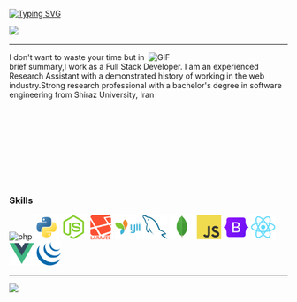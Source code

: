[![Typing SVG](https://readme-typing-svg.demolab.com?font=Fira+Code&size=15&pause=1000&color=000000&width=367&height=25&lines=Hi+There%F0%9F%91%8B;%F0%9F%8C%B1This+Is+Majid+Shiri;Nice+To+Meet+You+%E2%9D%A4%EF%B8%8F)](https://git.io/typing-svg)

![](https://komarev.com/ghpvc/?username=majid-shiri&label=PROFILE+VIEWS)
************

 <img align="right" alt="GIF" src="https://cdn.dribbble.com/users/1201592/screenshots/9078494/media/422a760a51cef7de2fa3db9daf697853.gif" height = "50%" width = "50%"/>
 
I don't want to waste your time but in brief summary,I work as a Full Stack Developer. I am an experienced Research Assistant with a demonstrated history of working in the  web industry.Strong research professional with a bachelor's degree in software engineering from Shiraz University, Iran


<br><br><br><br><br><br><br><br>

### Skills

<p align="left">
<img src="https://cdn.jsdelivr.net/gh/devicons/devicon/icons/php/php-original.svg" alt="php" width="45" height="45"/>
<img src="https://github.com/devicons/devicon/blob/master/icons/python/python-original.svg" alt="python" width="45" height="45"/>
<img src="https://github.com/devicons/devicon/blob/master/icons/nodejs/nodejs-original.svg" alt="nodejs" width="45" height="45"/>
<img src="https://github.com/devicons/devicon/blob/master/icons/laravel/laravel-plain-wordmark.svg" alt="laravel" width="45" height="45"/>
<img src="https://github.com/devicons/devicon/blob/master/icons/yii/yii-original-wordmark.svg" alt="yii" width="45" height="45"/>
<img src="https://github.com/devicons/devicon/blob/master/icons/mysql/mysql-original.svg" alt="mysql" width="45" height="45"/>
<img src="https://github.com/devicons/devicon/blob/master/icons/mongodb/mongodb-original.svg" alt="mongodb" width="45" height="45"/>
<img src="https://github.com/devicons/devicon/blob/master/icons/javascript/javascript-original.svg" alt="java-script" width="45" height="45"/> 
<img src="https://github.com/devicons/devicon/blob/master/icons/bootstrap/bootstrap-original.svg" alt="bootstrap" width="45" height="45"/>
<img src="https://github.com/devicons/devicon/blob/master/icons/react/react-original.svg" alt="react" width="45" height="45"/>
<img src="https://github.com/devicons/devicon/blob/master/icons/vuejs/vuejs-original.svg" alt="vuejs" width="45" height="45"/>
<img src="https://github.com/devicons/devicon/blob/master/icons/jquery/jquery-original.svg" alt="jquery" width="45" height="45"/>
</p>

************

 <img class="img" src="https://github-readme-stats.vercel.app/api/top-langs/?username=majid-shiri&layout=compact" />
